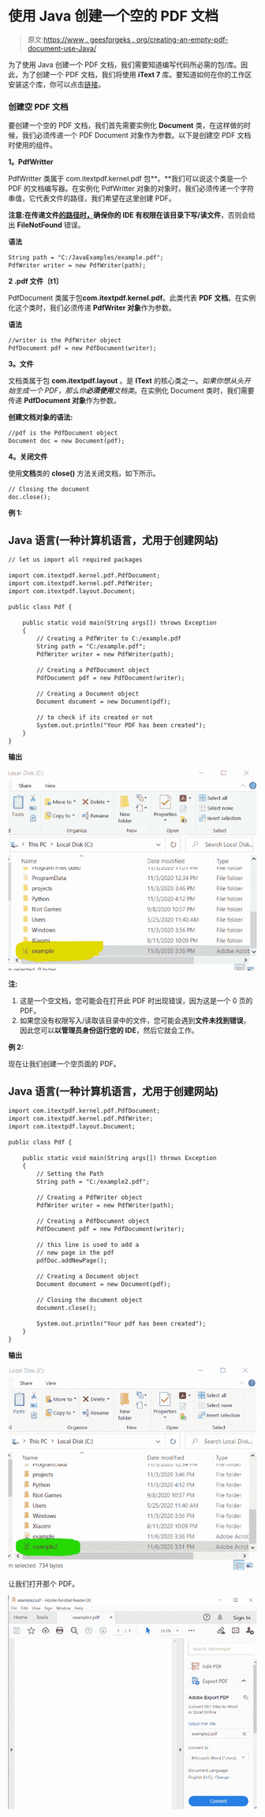 # 使用 Java 创建一个空的 PDF 文档

> 原文:[https://www . geesforgeks . org/creating-an-empty-pdf-document-use-Java/](https://www.geeksforgeeks.org/creating-an-empty-pdf-document-using-java/)

为了使用 Java 创建一个 PDF 文档，我们需要知道编写代码所必需的包/库。因此，为了创建一个 PDF 文档，我们将使用 **iText 7** 库。要知道如何在你的工作区安装这个库，你可以点击[链接](https://kb.itextpdf.com/home/it7kb/installation-guidelines/installing-itext-7-pdfocr-for-java-developers)。

### **创建空 PDF 文档**

要创建一个空的 PDF 文档，我们首先需要实例化 **Document** 类，在这样做的时候，我们必须传递一个 PDF Document 对象作为参数。以下是创建空 PDF 文档时使用的组件。

**1。PdfWritter**

PdfWritter 类属于 com.itextpdf.kernel.pdf 包**。**我们可以说这个类是一个 PDF 的文档编写器。在实例化 PdfWritter 对象的对象时，我们必须传递一个字符串值，它代表文件的路径，我们希望在这里创建 PDF。

**注意:**在传递文件<u>的路径时，</u>确保你的 IDE 有**权限在该目录下写/读文件**，否则会给出 **FileNotFound** 错误。

**语法**

```
String path = "C:/JavaExamples/example.pdf";
PdfWriter writer = new PdfWriter(path);
```

**2 .pdf 文件〔t1〕**

PdfDocument 类属于包**com.itextpdf.kernel.pdf**。此类代表 **PDF 文档**。在实例化这个类时，我们必须传递 **PdfWriter 对象**作为参数。

**语法**

```
//writer is the PdfWriter object
PdfDocument pdf = new PdfDocument(writer);
```

**3。文件**

文档类属于包 **com.itextpdf.layout** 。是 **IText** 的核心类之一。*如果你想从头开始生成一个 PDF，那么你**必须使用**文档类*。在实例化 Document 类时，我们需要传递 **PdfDocument 对象**作为参数。

**创建文档对象的语法:**

```
//pdf is the PdfDocument object
Document doc = new Document(pdf);
```

**4。关闭文件**

使用**文档**类的 **close()** 方法关闭文档，如下所示。

```
// Closing the document 
doc.close();
```

**例 1:**

## Java 语言(一种计算机语言，尤用于创建网站)

```
// let us import all required packages

import com.itextpdf.kernel.pdf.PdfDocument;
import com.itextpdf.kernel.pdf.PdfWriter;
import com.itextpdf.layout.Document;

public class Pdf {

    public static void main(String args[]) throws Exception
    {
        // Creating a PdfWriter to C:/example.pdf
        String path = "C:/example.pdf";
        PdfWriter writer = new PdfWriter(path);

        // Creating a PdfDocument object
        PdfDocument pdf = new PdfDocument(writer);

        // Creating a Document object
        Document document = new Document(pdf);

        // to check if its created or not
        System.out.println("Your PDF has been created");
    }
}
```

**输出**

![create a pdf](img/b105a2eee12c026d1e888e595ca8e7a9.png)

**注:**

1.  这是一个空文档，您可能会在打开此 PDF 时出现错误，因为这是一个 0 页的 PDF。
2.  如果您没有权限写入/读取该目录中的文件，您可能会遇到**文件未找到错误**，因此您可以**以管理员身份运行您的 IDE**，然后它就会工作。

**例 2:**

现在让我们创建一个空页面的 PDF。

## Java 语言(一种计算机语言，尤用于创建网站)

```
import com.itextpdf.kernel.pdf.PdfDocument;
import com.itextpdf.kernel.pdf.PdfWriter;
import com.itextpdf.layout.Document;

public class Pdf {

    public static void main(String args[]) throws Exception
    {
        // Setting the Path
        String path = "C:/example2.pdf";

        // Creating a PdfWriter object
        PdfWriter writer = new PdfWriter(path);

        // Creating a PdfDocument object
        PdfDocument pdf = new PdfDocument(writer);

        // this line is used to add a
        // new page in the pdf
        pdfDoc.addNewPage();

        // Creating a Document object
        Document document = new Document(pdf);

        // Closing the document object
        document.close();

        System.out.println("Your pdf has been created");
    }
}
```

**输出**

![creating a pdf](img/d801419e39e8d3e39e857fa554ace039.png)

让我们打开那个 PDF。

![open the pdf](img/2acfd587dffd5897ab93475cade07ec9.png)